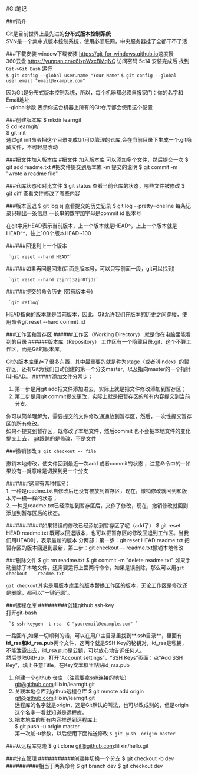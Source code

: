 #Git笔记

###简介

Git是目前世界上最先进的**分布式版本控制系统**  
SVN是一个集中式版本控制系统，使用必须联网，中央服务器挂了全都干不了活

###下载安装
window下载安装 <https://git-for-windows.github.io>速度慢  
360云盘 <https://yunpan.cn/c6IxpWzcBMqNC>  访问密码 5c14
安装完成后 找到`Git->Git Bash` 
运行   
   `$ git config --global user.name "Your Name"`
   `$ git config --global user.email "email@example.com"` 

 因为Git是分布式版本控制系统，所以，每个机器都必须自报家门：你的名字和Email地址  
--global参数 表示你这台机器上所有的Git仓库都会使用这个配置


###创建版本库
    $ mkdir learngit  
    $ cd learngit/  
    $ git init   
 通过git init命令把这个目录变成Git可以管理的仓库,会在当前目录下生成一个.git隐藏文件，不可轻易改动

###把文件加入版本库
	#把文件 加入版本库 可以添加多个文件，然后提交一次
    $ git add readme.txt 
	#把文件提交到版本库 -m 提交的说明
	$ git commit -m "wrote a readme file"

  	
###仓库状态和对比文件
    $ git status 查看当前仓库的状态，哪些文件被修改
    $ git diff 查看文件修改了哪些内容  

###版本回退
    $ git log sj 查看提交的历史记录
    $ git log --pretty=oneline 每条记录只输出一条信息
  一长串的数字加字母是commit id 版本号

在git中用HEAD表示当前版本，上一个版本就是HEAD^，上上一个版本就是HEAD^^，往上100个版本HEAD~100

######回退到上一个版本

	 `git reset --hard HEAD^`

######如果再回退回来(后面是版本号，可以只写前面一段，git可以找到)

	 `git reset --hard 23jrrj32jr0fjds`
######提交的命令历史    (带有版本号)  

	 `git reflog`

HEAD指向的版本就是当前版本，因此，Git允许我们在版本的历史之间穿梭，使用命令git reset --hard commit_id 

###工作区和暂存区
######工作区（Working Directory）
就是你在电脑里能看到的目录
######版本库（Repository）
工作区有一个隐藏目录.git，这个不算工作区，而是Git的版本库。

Git的版本库里存了很多东西，其中最重要的就是称为stage（或者叫index）的暂存区，还有Git为我们自动创建的第一个分支master，以及指向master的一个指针叫HEAD。
######添加文件分两步：
1. 第一步是用git add把文件添加进去，实际上就是把文件修改添加到暂存区；
2. 第二步是用git commit提交更改，实际上就是把暂存区的所有内容提交到当前分支。
　　　　　　　

你可以简单理解为，需要提交的文件修改通通放到暂存区，然后，一次性提交暂存区的所有修改。  
如果不提交到暂存区，既修改了本地文件，然后commit 也不会把本地文件的变化提交上去， git跟踪的是修改，不是文件

###撤销修改
`$ git checkout -- file`  

撤销本地修改，使文件回到最近一次add 或者commit的状态  ，注意命令中的--如果没有--就意味是切换到另一个分支

#######这里有两种情况：  
	1. 一种是readme.txt自修改后还没有被放到暂存区，现在，撤销修改就回到和版本库一模一样的状态；  
	2. 一种是readme.txt已经添加到暂存区后，又作了修改，现在，撤销修改就回到添加到暂存区后的状态。  
	
###########如果错误的修改已经添加到暂存区了呢（add了）
	$ git reset HEAD readme.txt
既可以回退版本，也可以把暂存区的修改回退到工作区。当我们用HEAD时，表示最新的版本
分两部：第一步：git reset HEAD readme.txt 把暂存区的版本回退到最新，第二步：git checkout -- readme.txt撤销本地修改



###删除文件
    $ git rm readme.txt
    $ git commit -m "delete readme.txt"
如果手动删除了本地文件，还需要运行上面两行命令，如果是误删除，那么可以用`git checkout -- readme.txt`   

`git checkout`其实是用版本库里的版本替换工作区的版本，无论工作区是修改还是删除，都可以“一键还原”。

###远程仓库
#########创建github ssh-key  
打开git-bash  

     `$ ssh-keygen -t rsa -C "youremail@example.com" ` 
 
一路回车,如果一切顺利的话，可以在用户主目录里找到**.ssh目录**，里面有**id_rsa和id_rsa.pub**两个文件，这两个就是SSH Key的秘钥对，id_rsa是私钥，不能泄露出去，id_rsa.pub是公钥，可以放心地告诉任何人。    
然后登陆GitHub，打开“Account settings”，“SSH Keys”页面：点“Add SSH Key”，填上任意Title，在Key文本框里粘贴id_rsa.pub

1. 创建一个github 仓库 （注意要拿ssh连接的地址）
	git@github.com:lilixin/learngit.git
2. 关联本地仓库到github远程仓库
    $ git remote add origin git@github.com:lilixin/learngit.git  
远程库的名字就是origin，这是Git默认的叫法，也可以改成别的，但是origin这个名字一看就知道是远程库。
3. 把本地库的所有内容推送到远程库上  
	$ git push -u origin master   
第一次加-u参数，以后使用下面推送修改
	`$ git push  origin master` 

###从远程库克隆
	$ git clone git@github.com:lilixin/hello.git

###分支管理
###########创建并切换一个分支
	$ git checkout -b dev
##########相当于两条命令
	$ git branch dev
	$ git checkout dev
